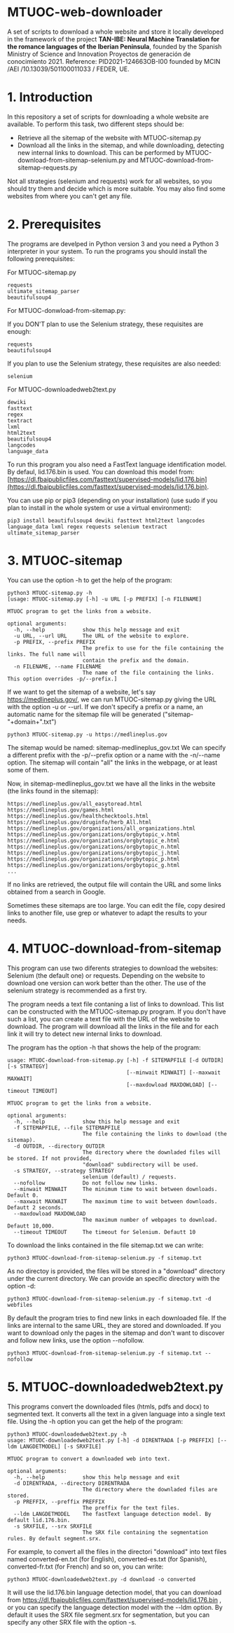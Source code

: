 # MTUOC-web-downloader
A set of scripts to download a whole website and store it locally developed in the framework of the project **TAN-IBE: Neural Machine Translation for the romance languages of the Iberian Peninsula**, founded by the Spanish Ministry of Science and Innovation Proyectos de generación de conocimiento 2021. Reference: PID2021-124663OB-I00 founded by MCIN /AEI /10.13039/501100011033 / FEDER, UE.

# 1. Introduction

In this repository a set of scripts for downloading a whole website are available. To perform this task, two different steps should be:

- Retrieve all the sitemap of the website with MTUOC-sitemap.py
- Download all the links in the sitemap, and while downloading, detecting new internal links to download. This can be performed by MTUOC-download-from-sitemap-selenium.py and MTUOC-download-from-sitemap-requests.py

Not all strategies (selenium and requests) work for all websites, so you should try them and decide which is more suitable. You may also find some websites from where you can't get any file.

# 2. Prerequisites

The programs are develped in Python version 3 and you need a Python 3 interpreter in your system. To run the programs you should install the following prerequisites:

For MTUOC-sitemap.py

```
requests
ultimate_sitemap_parser
beautifulsoup4
```

For MTUOC-donwload-from-sitemap.py:

If you DON'T plan to use the Selenium strategy, these requisites are enough:

```
requests
beautifulsoup4
```

If you plan to use the Selenium strategy, these requisites are also needed:

```
selenium
```


For MTUOC-downloadedweb2text.py

```
dewiki
fasttext
regex
textract
lxml
html2text
beautifulsoup4
langcodes
language_data
```

To run this program you also need a FastText language identification model. By defaul, lid.176.bin is used. You can download this model from: [https://dl.fbaipublicfiles.com/fasttext/supervised-models/lid.176.bin](https://dl.fbaipublicfiles.com/fasttext/supervised-models/lid.176.bin). 


You can use pip or pip3 (depending on your installation) (use sudo if you plan to install in the whole system or use a virtual environment):

```
pip3 install beautifulsoup4 dewiki fasttext html2text langcodes language_data lxml regex requests selenium textract ultimate_sitemap_parser
```


# 3. MTUOC-sitemap

You can use the option -h to get the help of the program:

```
python3 MTUOC-sitemap.py -h
[usage: MTUOC-sitemap.py [-h] -u URL [-p PREFIX] [-n FILENAME]

MTUOC program to get the links from a website.

optional arguments:
  -h, --help            show this help message and exit
  -u URL, --url URL     The URL of the website to explore.
  -p PREFIX, --prefix PREFIX
                        The prefix to use for the file containing the links. The full name will
                        contain the prefix and the domain.
  -n FILENAME, --name FILENAME
                        The name of the file containing the links. This option overrides -p/--prefix.]
```

If we want to get the sitemap of a website, let's say https://medlineplus.gov/, we can run MTUOC-sitemap.py giving the URL with the option -u or --url. If we don't specify a prefix or a name, an automatic name for the sitemap file will be generated ("sitemap-"+domain+".txt")

```
python3 MTUOC-sitemap.py -u https://medlineplus.gov
```
The sitemap would be named: sitemap-medlineplus_gov.txt We can specify a different prefix with the -p/--prefix option or a name with the -n/--name option. The sitemap will contain "all" the links in the webpage, or at least some of them.

Now, in sitemap-medlineplus_gov.txt we have all the links in the website (the links found in the sitemap):

```
https://medlineplus.gov/all_easytoread.html
https://medlineplus.gov/games.html
https://medlineplus.gov/healthchecktools.html
https://medlineplus.gov/druginfo/herb_All.html
https://medlineplus.gov/organizations/all_organizations.html
https://medlineplus.gov/organizations/orgbytopic_v.html
https://medlineplus.gov/organizations/orgbytopic_e.html
https://medlineplus.gov/organizations/orgbytopic_n.html
https://medlineplus.gov/organizations/orgbytopic_j.html
https://medlineplus.gov/organizations/orgbytopic_p.html
https://medlineplus.gov/organizations/orgbytopic_g.html
...
```

If no links are retrieved, the output file will contain the URL and some links obtained from a search in Google.

Sometimes these sitemaps are too large. You can edit the file, copy desired links to another file, use grep or whatever to adapt the results to your needs.

# 4. MTUOC-download-from-sitemap

This program can use two diferents strategies to download the websites: Selenium (the default one) or requests. Depending on the website to download one version can work better than the other. The use of the selenium strategy is recommended as a first try. 

The program needs a text file contaning a list of links to download. This list can be constructed with the MTUOC-sitemap.py program. If you don't have such a list, you can create a text file with the URL of the website to download. The program will download all the links in the file and for each link it will try to detect new internal links to download.

The program has the option -h that shows the help of the program:

```
usage: MTUOC-download-from-sitemap.py [-h] -f SITEMAPFILE [-d OUTDIR] [-s STRATEGY]
                                      [--minwait MINWAIT] [--maxwait MAXWAIT]
                                      [--maxdowload MAXDOWLOAD] [--timeout TIMEOUT]

MTUOC program to get the links from a website.

optional arguments:
  -h, --help            show this help message and exit
  -f SITEMAPFILE, --file SITEMAPFILE
                        The file containing the links to download (the sitemap).
  -d OUTDIR, --directory OUTDIR
                        The directory where the downladed files will be stored. If not provided,
                        "download" subdirectory will be used.
  -s STRATEGY, --strategy STRATEGY
                        selenium (default) / requests.
  --nofollow            Do not follow new links.
  --minwait MINWAIT     The minimum time to wait between downloads. Default 0.
  --maxwait MAXWAIT     The maximum time to wait between downloads. Defautt 2 seconds.
  --maxdowload MAXDOWLOAD
                        The maximum number of webpages to download. Defautt 10,000.
  --timeout TIMEOUT     The timeout for Selenium. Defautt 10
```

To download the links contained in the file sitemap.txt we can write:

```
python3 MTUOC-download-from-sitemap-selenium.py -f sitemap.txt
```

As no directoy is provided, the files will be stored in a "download" directory under the current directory. We can provide an specific directory with the option -d:

```
python3 MTUOC-download-from-sitemap-selenium.py -f sitemap.txt -d webfiles
```

By default the program tries to find new links in each downloaded file. If the links are internal to the same URL, they are stored and downloaded. If you want to download only the pages in the sitemap and don't want to discover and follow new links, use the option --nofollow.

```
python3 MTUOC-download-from-sitemap-selenium.py -f sitemap.txt --nofollow
```


# 5. MTUOC-downloadedweb2text.py

This programs convert the downloaded files (htmls, pdfs and docx) to segmented text. It converts all the text in a given language into a single text file. Using the -h option you can get the help of the program:

```
python3 MTUOC-downloadedweb2text.py -h
usage: MTUOC-downloadedweb2text.py [-h] -d DIRENTRADA [-p PREFFIX] [--ldm LANGDETMODEL] [-s SRXFILE]

MTUOC program to convert a downloaded web into text.

optional arguments:
  -h, --help            show this help message and exit
  -d DIRENTRADA, --directory DIRENTRADA
                        The directory where the downladed files are stored.
  -p PREFFIX, --preffix PREFFIX
                        The preffix for the text files.
  --ldm LANGDETMODEL    The fastText language detection model. By default lid.176.bin.
  -s SRXFILE, --srx SRXFILE
                        The SRX file containing the segmentation rules. By default segment.srx.
```

For example, to convert all the files in the directori "download" into text files named converted-en.txt (for English), converted-es.txt (for Spanish), converted-fr.txt (for French) and so on, you can write:

```
python3 MTUOC-downloadedweb2text.py -d download -o converted
```

It will use the lid.176.bin language detection model, that you can download from https://dl.fbaipublicfiles.com/fasttext/supervised-models/lid.176.bin , or you can specify the language detection model with the --ldm option. By default it uses the SRX file segment.srx for segmentation, but you can specify any other SRX file with the option -s.
